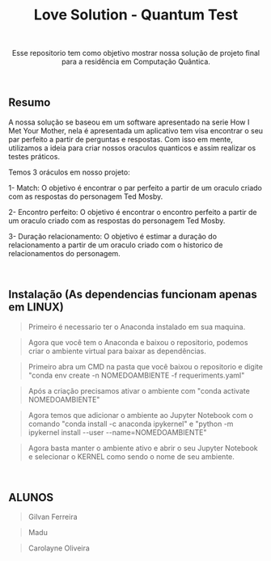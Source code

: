 <h1 align = "center">Love Solution - Quantum Test</h1> <br>

<p align = "center">
  Esse repositorio tem como objetivo mostrar nossa solução de projeto final para a residência em Computação Quântica.
</p> <br>

## Resumo

A nossa solução se baseou em um software apresentado na serie How I Met Your Mother, nela é apresentada um aplicativo tem visa encontrar o seu par perfeito a partir de perguntas e respostas. Com isso em mente, utilizamos a ideia para criar nossos oraculos quanticos e assim realizar os testes práticos.

Temos 3 oráculos em nosso projeto:

1- Match: O objetivo é encontrar o par perfeito a partir de um oraculo criado com as respostas do personagem Ted Mosby.

2- Encontro perfeito: O objetivo é encontrar o encontro perfeito a partir de um oraculo criado com as respostas do personagem Ted Mosby.

3- Duração relacionamento: O objetivo é estimar a duração do relacionamento a partir de um oraculo criado com o historico de relacionamentos do personagem.

<br>

## Instalação (As dependencias funcionam apenas em LINUX)

> Primeiro é necessario ter o Anaconda instalado em sua maquina. 

> Agora que você tem o Anaconda e baixou o repositorio, podemos criar o ambiente virtual para baixar as dependências.

> Primeiro abra um CMD na pasta que você baixou o repositorio e digite "conda env create -n NOMEDOAMBIENTE -f requeriments.yaml"

> Após a criação precisamos ativar o ambiente com "conda activate NOMEDOAMBIENTE"

> Agora temos que adicionar o ambiente ao Jupyter Notebook com o comando "conda install -c anaconda ipykernel" e "python -m ipykernel install --user --name=NOMEDOAMBIENTE"

> Agora basta manter o ambiente ativo e abrir o seu Jupyter Notebook e selecionar o KERNEL como sendo o nome de seu ambiente.

<br>

## ALUNOS

> Gilvan Ferreira

> Madu

> Carolayne Oliveira
